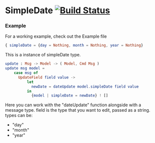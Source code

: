 # SimpleDate [![Build Status](https://travis-ci.org/lucasssm/SimpleDate.svg?branch=master)](https://travis-ci.org/lucasssm/SimpleDate)

### Example
For a working example, check out the Example file

```elm
{ simpleDate = {day = Nothing, month = Nothing, year = Nothing}
```
This is a instance of simpleDate type.


```elm
update : Msg -> Model -> ( Model, Cmd Msg )
update msg model =
    case msg of
      UpdateField field value ->
          let
            newDate = dateUpdate model.simpleDate field value
          in
            {model | simpleDate = newDate} ! []
```
Here you can work with the "dateUpdate" function alongside with a message type.
field is the type that you want to edit, passed as a string. types can be:
- "day"
- "month"
- "year"
